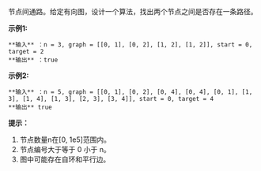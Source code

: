 节点间通路。给定有向图，设计一个算法，找出两个节点之间是否存在一条路径。

**示例1:**

    
    
    **输入** ：n = 3, graph = [[0, 1], [0, 2], [1, 2], [1, 2]], start = 0, target = 2
    **输出** ：true
    

**示例2:**

    
    
    **输入** ：n = 5, graph = [[0, 1], [0, 2], [0, 4], [0, 4], [0, 1], [1, 3], [1, 4], [1, 3], [2, 3], [3, 4]], start = 0, target = 4
    **输出** true
    

**提示：**

  1. 节点数量n在[0, 1e5]范围内。
  2. 节点编号大于等于 0 小于 n。
  3. 图中可能存在自环和平行边。

